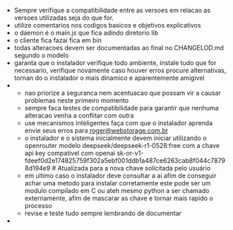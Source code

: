 - Sempre verifique a compatibilidade entre as versoes em relacao as versoes utilizadas seja do que for.
- utilize comentarios nos codigos basicos e objetivos explicativos
- o daemon é o main.js que fica adindo diretorio lib
- o cliente fica fazai fica em bin
- todas alteracoes devem ser documentadas ao final no CHANGELOD.md segundo o modelo
- garanta que o instalador verifique todo ambiente, instale tudo que for necessario, verifique novamente caso houver erros procure alternativas, tornan
do o instalador o mais dinamico e aparentemente amigivel
- - nao priorize a seguranca nem acentuacao que possam vir a causar problemas neste primeiro momento
  - sempre faca testes de compatibilidade para garantir que nenhuma alteracao venha a conflitar com outra
  - use mecanismos inteligentes faça com que o instalador aprenda envie seus erros para roger@webstorage.com.br
  - o instalador e o sistema inicialmente devem iniciar utilizando o openrouter modelo deepseek/deepseek-r1-0528:free com a chave api key compativel com openai 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 # Atualizada para a nova chave solicitada pelo usuário
  - em ultimo caso o instalador deve consultar a ai afim de conseguir achar uma metodo para instalar corretamente este pode ser um modulo compilado em C ou ateh mesmo python a ser chamado externamente, afim de mascarar as chave e tornar mais rapido o processo
  - revise e teste tudo sempre lembrando de documentar
- 